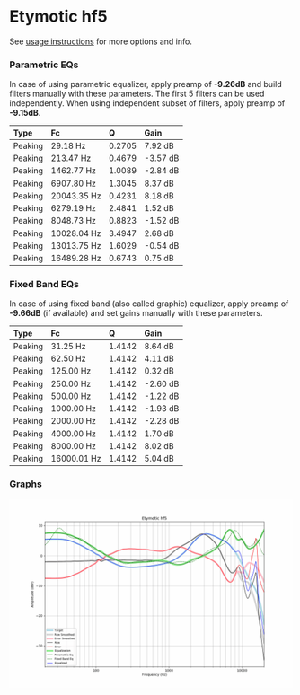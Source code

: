 # Etymotic hf5
See [usage instructions](https://github.com/jaakkopasanen/AutoEq#usage) for more options and info.

### Parametric EQs
In case of using parametric equalizer, apply preamp of **-9.26dB** and build filters manually
with these parameters. The first 5 filters can be used independently.
When using independent subset of filters, apply preamp of **-9.15dB**.

| Type    | Fc          |      Q | Gain     |
|:--------|:------------|:-------|:---------|
| Peaking | 29.18 Hz    | 0.2705 | 7.92 dB  |
| Peaking | 213.47 Hz   | 0.4679 | -3.57 dB |
| Peaking | 1462.77 Hz  | 1.0089 | -2.84 dB |
| Peaking | 6907.80 Hz  | 1.3045 | 8.37 dB  |
| Peaking | 20043.35 Hz | 0.4231 | 8.18 dB  |
| Peaking | 6279.19 Hz  | 2.4841 | 1.52 dB  |
| Peaking | 8048.73 Hz  | 0.8823 | -1.52 dB |
| Peaking | 10028.04 Hz | 3.4947 | 2.68 dB  |
| Peaking | 13013.75 Hz | 1.6029 | -0.54 dB |
| Peaking | 16489.28 Hz | 0.6743 | 0.75 dB  |

### Fixed Band EQs
In case of using fixed band (also called graphic) equalizer, apply preamp of **-9.66dB**
(if available) and set gains manually with these parameters.

| Type    | Fc          |      Q | Gain     |
|:--------|:------------|:-------|:---------|
| Peaking | 31.25 Hz    | 1.4142 | 8.64 dB  |
| Peaking | 62.50 Hz    | 1.4142 | 4.11 dB  |
| Peaking | 125.00 Hz   | 1.4142 | 0.32 dB  |
| Peaking | 250.00 Hz   | 1.4142 | -2.60 dB |
| Peaking | 500.00 Hz   | 1.4142 | -1.22 dB |
| Peaking | 1000.00 Hz  | 1.4142 | -1.93 dB |
| Peaking | 2000.00 Hz  | 1.4142 | -2.28 dB |
| Peaking | 4000.00 Hz  | 1.4142 | 1.70 dB  |
| Peaking | 8000.00 Hz  | 1.4142 | 8.02 dB  |
| Peaking | 16000.01 Hz | 1.4142 | 5.04 dB  |

### Graphs
![](./Etymotic%20hf5.png)